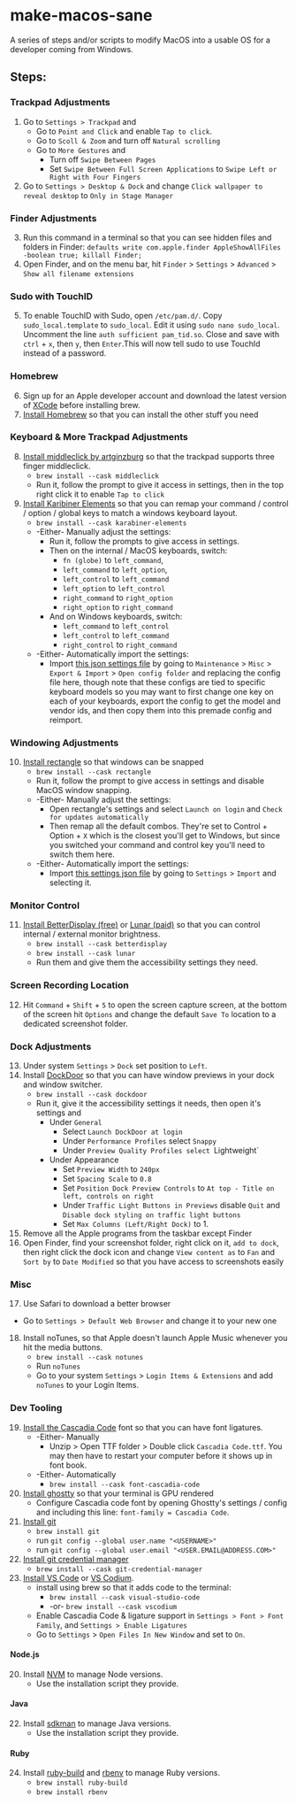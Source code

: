 # make-macos-sane
A series of steps and/or scripts to modify MacOS into a usable OS for a developer coming from Windows.

## Steps:

### Trackpad Adjustments

1. Go to `Settings > Trackpad` and
   * Go to `Point and Click` and enable `Tap to click`.
   * Go to `Scoll & Zoom` and turn off `Natural scrolling`
   * Go to `More Gestures` and
     * Turn off `Swipe Between Pages`
     * Set `Swipe Between Full Screen Applications` to `Swipe Left or Right with Four Fingers`  
2. Go to `Settings > Desktop & Dock` and change `Click wallpaper to reveal desktop` to `Only in Stage Manager`

### Finder Adjustments
3. Run this command in a terminal so that you can see hidden files and folders in Finder: `defaults write com.apple.finder AppleShowAllFiles -boolean true; killall Finder;`
4. Open Finder, and on the menu bar, hit `Finder` > `Settings` > `Advanced` > `Show all filename extensions`

### Sudo with TouchID
5. To enable TouchID with Sudo, open `/etc/pam.d/`. Copy `sudo_local.template` to `sudo_local`. Edit it using `sudo nano sudo_local`. Uncomment the line `auth sufficient pam_tid.so`. Close and save with `ctrl` + `x`, then `y`, then `Enter`.This will now tell sudo to use TouchId instead of a password.

### Homebrew
6. Sign up for an Apple developer account and download the latest version of [XCode](https://developer.apple.com/download/all/?q=xcode) before installing brew.
7. [Install Homebrew](https://brew.sh/) so that you can install the other stuff you need

### Keyboard & More Trackpad Adjustments
8. [Install middleclick by artginzburg](https://github.com/artginzburg/MiddleClick-Sonoma) so that the trackpad supports three finger middleclick.
   * `brew install --cask middleclick`
   * Run it, follow the prompt to give it access in settings, then in the top right click it to enable `Tap to click`
9. [Install Karibiner Elements](https://karabiner-elements.pqrs.org) so that you can remap your command / control / option / global keys to match a windows keyboard layout.
    * `brew install --cask karabiner-elements`
    * -Either- Manually adjust the settings:
      * Run it, follow the prompts to give access in settings.
      * Then on the internal / MacOS keyboards, switch:
        * `fn (globe)` to `left_command`,
        * `left_command` to `left_option`,
        * `left_control` to `left_command`
        * `left_option` to `left_control`
        * `right_command` to `right_option`
        * `right_option` to `right_command`
      * And on Windows keyboards, switch:
        * `left_command` to `left_control`
        * `left_control` to `left_command`
        * `right_control` to `right_command`
    * -Either- Automatically import the settings:
        * Import [this json settings file](/configs/karabiner-elements/karabiner.json) by going to `Maintenance` > `Misc` > `Export & Import` > `Open config folder` and replacing the config file here, though note that these configs are tied to specific keyboard models so you may want to first change one key on each of your keyboards, export the config to get the model and vendor ids, and then copy them into this premade config and reimport. 

### Windowing Adjustments
10. [Install rectangle](https://rectangleapp.com/) so that windows can be snapped
    * `brew install --cask rectangle`
    * Run it, follow the prompt to give access in settings and disable MacOS window snapping.
    * -Either- Manually adjust the settings:
      * Open  rectangle's settings and select `Launch on login` and `Check for updates automatically`
      * Then remap all the default combos. They're set to Control + Option + `X` which is the closest you'll get to Windows, but since you switched your command and control key you'll need to switch them here.
    * -Either- Automatically import the settings:
      * Import [this settings json file](/configs/rectangle/RectangleConfig.json) by going to `Settings` > `Import` and selecting it.

### Monitor Control
11. [Install BetterDisplay (free)](https://betterdisplay.pro/) or [Lunar (paid)](https://lunar.fyi) so that you can control internal / external monitor brightness.
    *   `brew install --cask betterdisplay`
    *   `brew install --cask lunar`
    *   Run them and give them the accessibility settings they need.
   
### Screen Recording Location
12. Hit `Command` + `Shift` + `5` to open the screen capture screen, at the bottom of the screen hit `Options` and change the default `Save To` location to a dedicated screenshot folder.

### Dock Adjustments
13. Under system `Settings` > `Dock` set position to `Left`.
14. Install [DockDoor](https://github.com/ejbills/DockDoor) so that you can have window previews in your dock and window switcher.
    * `brew install --cask dockdoor`
    * Run it, give it the accessibility settings it needs, then open it's settings and
      * Under `General`
        * Select `Launch DockDoor at login`
        * Under `Performance Profiles` select `Snappy`
        * Under `Preview Quality Profiles select `Lightweight`
      * Under Appearance
        * Set `Preview Width` to `240px`
        * Set `Spacing Scale` to `0.8`
        * Set `Position Dock Preview Controls` to `At top - Title on left, controls on right`
        * Under `Traffic Light Buttons in Previews` disable `Quit` and `Disable dock styling on traffic light buttons`
        * Set `Max Columns (Left/Right Dock)` to 1.
15. Remove all the Apple programs from the taskbar except Finder
16. Open Finder, find your screenshot folder, right click on it, `add to dock`, then right click the dock icon and change `View content as` to `Fan` and `Sort by` to `Date Modified` so that you have access to screenshots easily

### Misc
17. Use Safari to download a better browser
   * Go to `Settings > Default Web Browser` and change it to your new one
18. Install noTunes, so that Apple doesn't launch Apple Music whenever you hit the media buttons. 
    * `brew install --cask notunes`
    * Run `noTunes`
    * Go to your system `Settings` > `Login Items & Extensions` and add `noTunes` to your Login Items.

### Dev Tooling
19. [Install the Cascadia Code](https://github.com/microsoft/cascadia-code/releases) font so that you can have font ligatures.
    * -Either- Manually
      * Unzip > Open TTF folder > Double click `Cascadia Code.ttf`. You may then have to restart your computer before it shows up in font book.
    * -Either- Automatically
      * `brew install --cask font-cascadia-code`
20. [Install ghostty](https://ghostty.org) so that your terminal is GPU rendered
    * Configure Cascadia code font by opening Ghostty's settings / config and including this line: `font-family = Cascadia Code`.
21. [Install git](https://git-scm.com/download/mac)
    * `brew install git`
    * run `git config --global user.name "<USERNAME>"`
    * run `git config --global user.email "<USER.EMAIL@ADDRESS.COM>"`
22. [Install git credential manager](https://github.com/git-ecosystem/git-credential-manager/blob/release/docs/install.md)
    * `brew install --cask git-credential-manager`
23. [Install VS Code](https://code.visualstudio.com/Download) or [VS Codium](https://vscodium.com/).
    * install using brew so that it adds code to the terminal:
      * `brew install --cask visual-studio-code`
      * -or- `brew install --cask vscodium`
    * Enable Cascadia Code & ligature support in `Settings > Font > Font Family`, and `Settings > Enable Ligatures`
    * Go to `Settings` > `Open Files In New Window` and set to `On`.

#### Node.js
20. Install [NVM](https://nvm.sh/) to manage Node versions.
    * Use the installation script they provide.

#### Java
22. Install [sdkman](https://sdkman.io/) to manage Java versions.
    * Use the installation script they provide.

#### Ruby
24. Install [ruby-build](https://github.com/rbenv/ruby-build) and [rbenv](https://github.com/rbenv/rbenv) to manage Ruby versions.
    * `brew install ruby-build`
    * `brew install rbenv`


